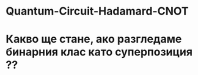 # Quantum-Circuit-Hadamard-CNOT

# Какво ще стане, ако разгледаме бинарния клас като суперпозиция ?? 
